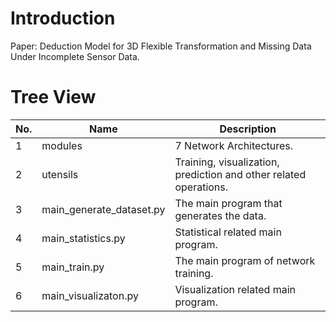 # Introduction

Paper: Deduction Model for 3D Flexible Transformation and Missing Data Under Incomplete Sensor Data.

# Tree View

| No.  | Name                     | Description                                                  |
| ---- | ------------------------ | ------------------------------------------------------------ |
| 1    | modules                  | 7 Network Architectures.                                     |
| 2    | utensils                 | Training, visualization, prediction and other related operations. |
| 3    | main_generate_dataset.py | The main program that generates the data.                    |
| 4    | main_statistics.py       | Statistical related main program.                            |
| 5    | main_train.py            | The main program of network training.                        |
| 6    | main_visualizaton.py     | Visualization related main program.                          |

